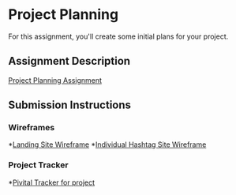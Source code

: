 # Project Planning
For this assignment, you'll create some initial plans for your project.

## Assignment Description
[Project Planning Assignment](https://education.launchcode.org/liftoff/assignments/planning/)

## Submission Instructions

### Wireframes
*[Landing Site Wireframe](https://github.com/AndyTenholder/liftoff-assignments/blob/master/P3-Project_Planning/LandingPageWireFrame.png)
*[Individual Hashtag Site Wireframe](https://github.com/AndyTenholder/liftoff-assignments/blob/master/P3-Project_Planning/IndividualSiteWireFrame.png)

### Project Tracker
*[Pivital Tracker for project](https://www.pivotaltracker.com/n/projects/2143800)
